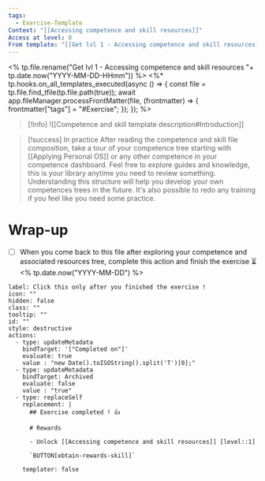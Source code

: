 ```yaml
---
tags:
  - Exercise-Template
Context: "[[Accessing competence and skill resources]]"
Access at level: 0
From template: "[[Get lvl 1 - Accessing competence and skill resources]]"
---
```

<% tp.file.rename("Get lvl 1 - Accessing competence and skill resources "+ tp.date.now("YYYY-MM-DD-HHmm")) %>
<%* tp.hooks.on_all_templates_executed(async () => {
  const file = tp.file.find_tfile(tp.file.path(true));
  await app.fileManager.processFrontMatter(file, (frontmatter) => {
    frontmatter["tags"] = "#Exercise";
  });
}); 
%>
> [!Info] 
> ![[Competence and skill template description#Introduction]]

> [!success] In practice
> After reading the competence and skill file composition, take a tour of your competence tree starting with [[Applying Personal OS]] or any other competence in your competence dashboard. Feel free to explore guides and knowledge, this is your library anytime you need to review something. Understanding this structure will help you develop your own competences trees in the future. It's also possible to redo any training if you feel like you need some practice. 

# Wrap-up

- [ ] When you come back to this file after exploring your competence and associated resources tree, complete this action and finish the exercise ⏳ <% tp.date.now("YYYY-MM-DD") %>

```meta-bind-button
label: Click this only after you finished the exercise !
icon: ""
hidden: false
class: ""
tooltip: ""
id: ""
style: destructive
actions:
  - type: updateMetadata
    bindTarget: '["Completed on"]'
    evaluate: true
    value : "new Date().toISOString().split('T')[0];" 
  - type: updateMetadata
    bindTarget: Archived
    evaluate: false
    value : "true" 
  - type: replaceSelf
    replacement: |
      ## Exercise completed ! 👍 
      
      # Rewards
      
      - Unlock [[Accessing competence and skill resources]] [level::1]
      
      `BUTTON[obtain-rewards-skill]`
      
    templater: false
```
